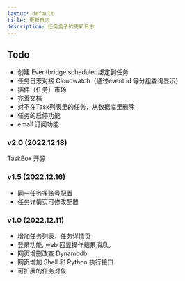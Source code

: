 ```yaml
---
layout: default
title: 更新日志
description: 任务盒子的更新日志
---
```


## Todo
* 创建 Eventbridge scheduler 绑定到任务
* 任务日志对接 Cloudwatch（通过event id 等分组查询显示）
* 插件（任务）市场
* 完善文档
* 对不在Task列表里的任务，从数据库里删除
* 任务的启停功能
* email 订阅功能

### v2.0 (2022.12.18)

TaskBox 开源


### v1.5 (2022.12.16)

* 同一任务多账号配置
* 任务详情页可修改配置

### v1.0 (2022.12.11)

* 增加任务列表，任务详情页
* 登录功能, web 回显操作结果消息。
* 网页增删改查 Dynamodb
* 网页增加 Shell 和 Python 执行接口
* 可扩展的任务对象

